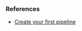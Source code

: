 ### References
- [Create your first pipeline](https://learn.microsoft.com/en-us/azure/devops/pipelines/create-first-pipeline?view=azure-devops&tabs=net%2Cbrowser)